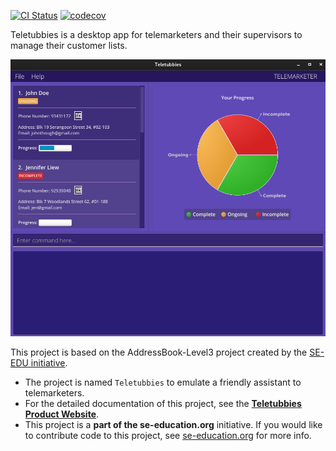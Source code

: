 [![CI Status](https://github.com/AY2122S1-CS2103T-W15-4/tp/workflows/Java%20CI/badge.svg)](https://github.com/AY2122S1-CS2103T-W15-4/tp/actions)
[![codecov](https://codecov.io/gh/AY2122S1-CS2103T-W15-4/tp/branch/master/graph/badge.svg?token=O8QOII6T93)](https://codecov.io/gh/AY2122S1-CS2103T-W15-4/tp)

Teletubbies is a desktop app for telemarketers and their supervisors to manage their customer lists.

![Ui](docs/images/Ui.png)

This project is based on the AddressBook-Level3 project created by the [SE-EDU initiative](https://se-education.org).

* The project is named `Teletubbies` to emulate a friendly assistant to telemarketers.
* For the detailed documentation of this project, see the **[Teletubbies Product Website](https://ay2122s1-cs2103t-w15-4.github.io/tp/)**.
* This project is a **part of the se-education.org** initiative. If you would like to contribute code to this project, see [se-education.org](https://se-education.org#https://se-education.org/#contributing) for more info.
